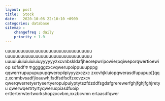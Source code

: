 ```yaml
---
layout: post
title:  Stock
date:   2020-10-06 22:10:10 +0900
categories: database
sitemap :
    changefreq : daily
    priority : 1.0
---
```

uuuuuuuuuuuuuuuuuuuuuuuuuuuuuuuuuu
uuuuuuuuuuuuuuuuuuuuuuuuuuuuuuuuuu
uuuuiuiuiuiuiuiuiuyyyyyyzxcvnbskldafjheorepwripowierpqiweporqwertioewiop
sdfsdfㅎㅎgggggzxcvqwerupoippuuupppg
qqwerrrupupupupupqweropiipiyyyzxczxc
zxcvhjkluiopqwerasdfupupup[]qq
z,xcnmbvsadfjioauwhjfsdfsdfsdfzxcvzxcv
qwerqwerretyertyeertyeropuipuiyptytszfdzddfsgdsfgrerewerfghjfghjfghjretyu
qwerwqertrtyrtyqweruopiasdfuoip
ertterterwtertworkshopzxcvbm,nxzbcvmn
ertaasdfqwer